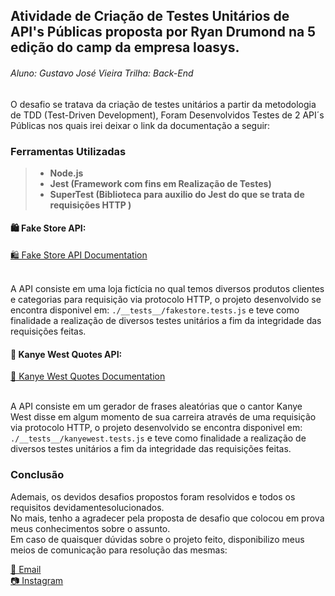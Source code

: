 ## **Atividade de Criação de Testes Unitários de API's Públicas proposta por Ryan Drumond na 5 edição do camp da empresa Ioasys.**
###### Aluno: Gustavo José Vieira Trilha: Back-End

<p>O desafio se tratava da criação de testes unitários a partir da metodologia de TDD (Test-Driven Development), Foram Desenvolvidos Testes de 2 API´s Públicas nos quais irei deixar o link da documentação a seguir: <br\>
  <h3>Ferramentas Utilizadas</h3><blockquote><ul>
<li> <b>Node.js</b>  <br />  </li>
<li> <b>Jest (Framework com fins em Realização de Testes)</b> <br />  </li>
<li> <b>SuperTest (Biblioteca para auxilio do Jest do que se trata de requisições HTTP )</b> <br />  </li>

<ul></blockquote>

<h4>🛍️ Fake Store API: </h4>
<a href= "https://fakestoreapi.com/" > 🛍️ Fake Store API Documentation </a> <br/><br/>

A API consiste em uma loja fictícia no qual temos diversos produtos clientes e categorias para requisição via protocolo HTTP, o projeto desenvolvido se encontra disponivel em: `./__tests__/fakestore.tests.js` e teve como finalidade a realização de diversos 
testes unitários a fim da integridade das requisições feitas.

<h4>🐐 Kanye West Quotes API: </h4>
<a href= "https://api.kanye.rest" >🐐 Kanye West Quotes Documentation </a> <br/><br/>

A API consiste em um gerador de frases aleatórias que o cantor Kanye West disse em algum momento de sua carreira através de uma requisição via protocolo HTTP, o projeto desenvolvido se encontra disponivel em: `./__tests__/kanyewest.tests.js` e teve como finalidade a realização de diversos 
testes unitários a fim da integridade das requisições feitas.

### Conclusão

Ademais, os devidos desafios propostos foram resolvidos e todos os requisitos devidamentesolucionados. <br />
No mais, tenho a agradecer pela proposta de desafio que colocou em prova meus conhecimentos sobre o assunto. <br />
Em caso de quaisquer dúvidas sobre o projeto feito, disponibilizo meus meios de comunicação para resolução das mesmas:

<a href = "mailto:gustavojvieira2004@gmail.com">📧 Email</a> <br />
<a href = "https://www.instagram.com/_vi_eira/">📷 Instagram </a>
